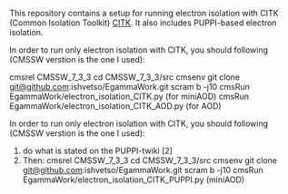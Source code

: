 This repository contains a setup for running electron isolation with CITK (Common Isolation Toolkit) [CITK]. 
It also includes PUPPI-based electron isolation. 

In order to run only electron isolation with CITK, you should following (CMSSW verstion is the one I used):

cmsrel CMSSW_7_3_3
cd CMSSW_7_3_3/src
cmsenv
git clone git@github.com:ishvetso/EgammaWork.git
scram b -j10
cmsRun EgammaWork/electron_isolation_CITK.py (for miniAOD)
cmsRun EgammaWork/electron_isolation_CITK_AOD.py (for AOD)
 
In order to run only electron isolation with CITK, you should following (CMSSW verstion is the one I used): 

1. do what is stated on the PUPPI-twiki [2] 
2. Then: 
cmsrel CMSSW_7_3_3
cd CMSSW_7_3_3/src
cmsenv
git clone git@github.com:ishvetso/EgammaWork.git
scram b -j10
cmsRun EgammaWork/electron_isolation_CITK_PUPPI.py (miniAOD)

[CITK]:https://twiki.cern.ch/twiki/bin/viewauth/CMS/CommonIDAndIsolationFW
[PUPPI]:https://twiki.cern.ch/twiki/bin/viewauth/CMS/PUPPI#Validation_framework_in_CMSSW_73
